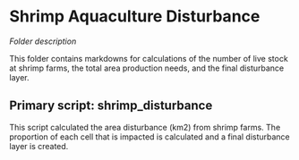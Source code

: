 # Shrimp Aquaculture Disturbance

_Folder description_

This folder contains markdowns for calculations of the number of live stock at shrimp farms, the total area production needs, and the final disturbance layer.

## Primary script: shrimp_disturbance
This script calculated the area disturbance (km2) from shrimp farms. The proportion of each cell that is impacted is calculated and a final disturbance layer is created.

